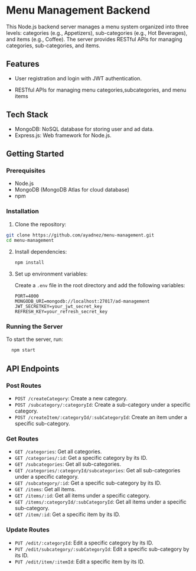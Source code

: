 
# Menu Management  Backend

This Node.js backend server manages a menu system organized into three levels: categories (e.g., Appetizers), sub-categories (e.g., Hot Beverages), and items (e.g., Coffee). 
The server provides RESTful APIs for managing categories, sub-categories, and items.

## Features

- User registration and login with JWT authentication.

- RESTful APIs for managing menu categories,subcategories, and menu items

## Tech Stack
- MongoDB: NoSQL database for storing user and ad data.
- Express.js: Web framework for Node.js.



## Getting Started

### Prerequisites

- Node.js
- MongoDB (MongoDB Atlas for cloud database)
- npm 

### Installation

1. Clone the repository:

```bash
git clone https://github.com/ayadnez/menu-management.git
cd menu-management
```

2. Install dependencies:

    ```bash
    npm install
    ```

3. Set up environment variables:

    Create a `.env` file in the root directory and add the following variables:

    ```
    PORT=4000
    MONGODB_URI=mongodb://localhost:27017/ad-management
    JWT_SECRETKEY=your_jwt_secret_key
    REFRESH_KEY=your_refresh_secret_key
    ```


### Running the Server

To start the server, run:

```bash
  npm start
```
## API Endpoints

### Post Routes

- `POST /createCategory`: Create a new category.
- `POST /subcategory/:categoryId`: Create a sub-category under a specific category.
- `POST /createItem/:categoryId/:subCategoryId`: Create an item under a specific sub-category.

### Get Routes

- `GET /categories`: Get all categories.
- `GET /categories/:id`: Get a specific category by its ID.
- `GET /subcategories`: Get all sub-categories.
- `GET /categories/:categoryId/subcategories`: Get all sub-categories under a specific category.
- `GET /subcategory/:id`: Get a specific sub-category by its ID.
- `GET /items`: Get all items.
- `GET /items/:id`: Get all items under a specific category.
- `GET /items/:categoryId/:subCategoryId`: Get all items under a specific sub-category.
- `GET /item/:id`: Get a specific item by its ID.

### Update Routes

- `PUT /edit/:categoryId`: Edit a specific category by its ID.
- `PUT /edit/subcategory/:subCategoryId`: Edit a specific sub-category by its ID.
- `PUT /edit/item/:itemId`: Edit a specific item by its ID.



